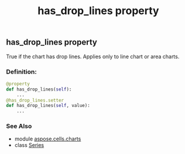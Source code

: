 ﻿---
title: has_drop_lines property
second_title: Aspose.Cells for Python via .NET API References
description: 
type: docs
weight: 200
url: /aspose.cells.charts/series/has_drop_lines/
is_root: false
---

## has_drop_lines property


True if the chart has drop lines.
Applies only to line chart or area charts.
### Definition:
```python
@property
def has_drop_lines(self):
    ...
@has_drop_lines.setter
def has_drop_lines(self, value):
    ...
```

### See Also
* module [aspose.cells.charts](../../)
* class [Series](/cells/python-net/aspose.cells.charts/series)
